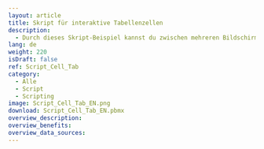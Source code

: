```yaml
---
layout: article
title: Skript für interaktive Tabellenzellen
description: 
  - Durch dieses Skript-Beispiel kannst du zwischen mehreren Bildschirmen wechseln und diese verwalten, indem du auf eine interaktive Tabellenzelle klickst.
lang: de
weight: 220
isDraft: false
ref: Script_Cell_Tab
category:
  - Alle
  - Script
  - Scripting
image: Script_Cell_Tab_EN.png
download: Script_Cell_Tab_EN.pbmx
overview_description:
overview_benefits:
overview_data_sources:
---
```

